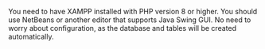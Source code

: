 You need to have XAMPP installed with PHP version 8 or higher.
You should use NetBeans or another editor that supports Java Swing GUI.
No need to worry about configuration, as the database and tables will be created automatically.
